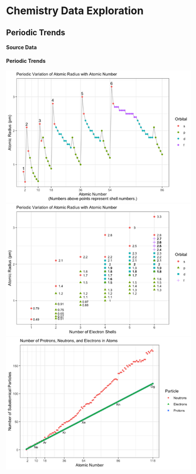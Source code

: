 # Chemistry Data Exploration


## Periodic Trends

#### Source Data 

<script src="https://gist.github.com/GoodmanSciences/c2dd862cd38f21b0ad36b8f96b4bf1ee.js"></script>

#### Periodic Trends


![](./images/periodictrends-1.png)
![](./images/periodictrends-2.png)
![](./images/periodictrends-3.png)